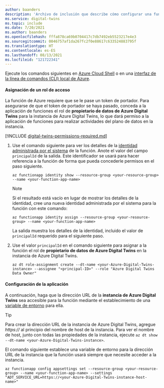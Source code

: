 ```yaml
---
author: baanders
description: 'Archivo de inclusión que describe cómo configurar una función de Azure para que trabaje con Azure Digital Twins: instrucciones de la CLI'
ms.service: digital-twins
ms.topic: include
ms.date: 7/20/2021
ms.author: baanders
ms.openlocfilehash: fffa878ca69b0704417c7db7492eb5523217e4e3
ms.sourcegitcommit: 0046757af1da267fc2f0e88617c633524883795f
ms.translationtype: HT
ms.contentlocale: es-ES
ms.lasthandoff: 08/13/2021
ms.locfileid: "121722341"
---
```

Ejecute los comandos siguientes en [Azure Cloud Shell](https://shell.azure.com) o en una [interfaz de la línea de comandos (CLI) local de Azure](/cli/azure/install-azure-cli).

#### <a name="assign-an-access-role"></a>Asignación de un rol de acceso

La función de Azure requiere que se le pase un token de portador. Para asegurarse de que el token de portador se haya pasado, conceda a la aplicación de funciones el rol de **propietario de datos de Azure Digital Twins** para la instancia de Azure Digital Twins, lo que dará permiso a la aplicación de funciones para realizar actividades del plano de datos en la instancia.

[!INCLUDE [digital-twins-permissions-required.md](digital-twins-permissions-required.md)]

1. Use el comando siguiente para ver los detalles de la [identidad administrada por el sistema](../articles/active-directory/managed-identities-azure-resources/overview.md) de la función. Anote el valor del campo `principalId` de la salida. Este identificador se usará para hacer referencia a la función de forma que pueda concederle permisos en el paso siguiente.

    ```azurecli-interactive 
    az functionapp identity show --resource-group <your-resource-group> --name <your-function-app-name> 
    ```

    >[!NOTE]
    > Si el resultado está vacío en lugar de mostrar los detalles de la identidad, cree una nueva identidad administrada por el sistema para la función con este comando:
    > 
    >```azurecli-interactive    
    >az functionapp identity assign --resource-group <your-resource-group> --name <your-function-app-name>  
    >```
    >
    > La salida muestra los detalles de la identidad, incluido el valor de `principalId` requerido para el siguiente paso. 

1. Use el valor `principalId` en el comando siguiente para asignar a la función el rol de **propietario de datos de Azure Digital Twins** en la instancia de Azure Digital Twins.

    ```azurecli-interactive 
    az dt role-assignment create --dt-name <your-Azure-Digital-Twins-instance> --assignee "<principal-ID>" --role "Azure Digital Twins Data Owner"
    ```

#### <a name="configure-application-settings"></a>Configuración de la aplicación

A continuación, haga que la dirección URL de la **instancia de Azure Digital Twins** sea accesible para la función mediante el establecimiento de una [variable de entorno](../articles/azure-functions/functions-how-to-use-azure-function-app-settings.md?tabs=portal#use-application-settings) para ella.

> [!TIP]
> Para crear la dirección URL de la instancia de Azure Digital Twins, agregue *https://* al principio del nombre de host de la instancia. Para ver el nombre de host, junto con todas las propiedades de la instancia, ejecute `az dt show --dt-name <your-Azure-Digital-Twins-instance>`.

El comando siguiente establece una variable de entorno para la dirección URL de la instancia que la función usará siempre que necesite acceder a la instancia.

```azurecli-interactive 
az functionapp config appsettings set --resource-group <your-resource-group> --name <your-function-app-name> --settings "ADT_SERVICE_URL=https://<your-Azure-Digital-Twins-instance-host-name>"
```